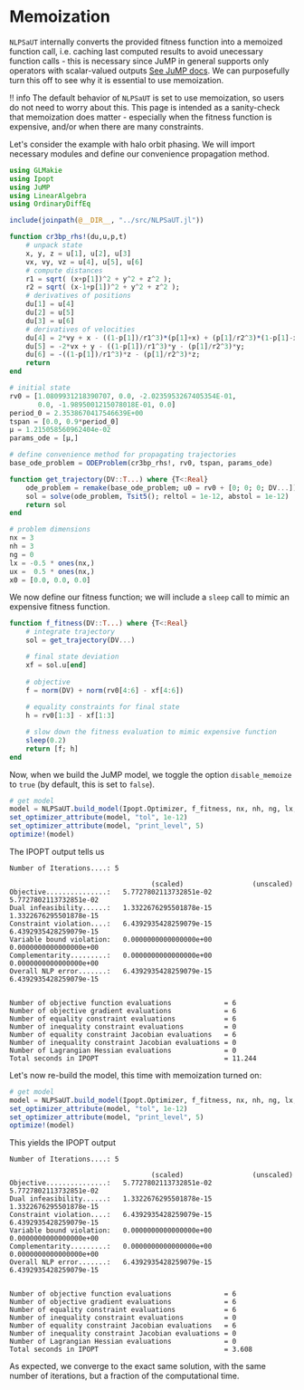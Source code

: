 # Memoization

`NLPSaUT` internally converts the provided fitness function into a memoized function call, i.e. caching last computed results to avoid unecessary function calls - this is necessary since JuMP in general supports only operators with scalar-valued outputs [See JuMP docs](https://jump.dev/JuMP.jl/stable/tutorials/nonlinear/tips_and_tricks/#Memoization). 
We can purposefully turn this off to see why it is essential to use memoization.

!! info 
    The default behavior of `NLPSaUT` is set to use memoization, so users do not need to worry about this. This page is intended as a sanity-check that memoization does matter - especially when the fitness function is expensive, and/or when there are many constraints.

Let's consider the example with halo orbit phasing. 
We will import necessary modules and define our convenience propagation method.

```julia
using GLMakie
using Ipopt
using JuMP
using LinearAlgebra
using OrdinaryDiffEq

include(joinpath(@__DIR__, "../src/NLPSaUT.jl"))

function cr3bp_rhs!(du,u,p,t)
    # unpack state
    x, y, z = u[1], u[2], u[3]
    vx, vy, vz = u[4], u[5], u[6]
    # compute distances
    r1 = sqrt( (x+p[1])^2 + y^2 + z^2 );
    r2 = sqrt( (x-1+p[1])^2 + y^2 + z^2 );
    # derivatives of positions
    du[1] = u[4]
    du[2] = u[5]
    du[3] = u[6]
    # derivatives of velocities
    du[4] = 2*vy + x - ((1-p[1])/r1^3)*(p[1]+x) + (p[1]/r2^3)*(1-p[1]-x);
    du[5] = -2*vx + y - ((1-p[1])/r1^3)*y - (p[1]/r2^3)*y;
    du[6] = -((1-p[1])/r1^3)*z - (p[1]/r2^3)*z;
    return
end

# initial state
rv0 = [1.0809931218390707, 0.0, -2.0235953267405354E-01,
       0.0, -1.9895001215078018E-01, 0.0]
period_0 = 2.3538670417546639E+00
tspan = [0.0, 0.9*period_0]
μ = 1.215058560962404e-02
params_ode = [μ,]

# define convenience method for propagating trajectories
base_ode_problem = ODEProblem(cr3bp_rhs!, rv0, tspan, params_ode)

function get_trajectory(DV::T...) where {T<:Real}
    ode_problem = remake(base_ode_problem; u0 = rv0 + [0; 0; 0; DV...])
    sol = solve(ode_problem, Tsit5(); reltol = 1e-12, abstol = 1e-12)
    return sol
end

# problem dimensions
nx = 3
nh = 3
ng = 0
lx = -0.5 * ones(nx,)
ux =  0.5 * ones(nx,)
x0 = [0.0, 0.0, 0.0]
```

We now define our fitness function; we will include a `sleep` call to mimic an expensive fitness function. 

```julia
function f_fitness(DV::T...) where {T<:Real}
    # integrate trajectory
    sol = get_trajectory(DV...)

    # final state deviation
    xf = sol.u[end]
    
	# objective
    f = norm(DV) + norm(rv0[4:6] - xf[4:6])
    
    # equality constraints for final state
    h = rv0[1:3] - xf[1:3]

    # slow down the fitness evaluation to mimic expensive function
    sleep(0.2)
    return [f; h]
end
```

Now, when we build the JuMP model, we toggle the option `disable_memoize` to `true` (by default, this is set to `false`). 

```julia
# get model
model = NLPSaUT.build_model(Ipopt.Optimizer, f_fitness, nx, nh, ng, lx, ux, x0; disable_memoize = false)
set_optimizer_attribute(model, "tol", 1e-12)
set_optimizer_attribute(model, "print_level", 5)
optimize!(model)
```

The IPOPT output tells us

```
Number of Iterations....: 5

                                   (scaled)                 (unscaled)
Objective...............:   5.7727802113732851e-02    5.7727802113732851e-02
Dual infeasibility......:   1.3322676295501878e-15    1.3322676295501878e-15
Constraint violation....:   6.4392935428259079e-15    6.4392935428259079e-15
Variable bound violation:   0.0000000000000000e+00    0.0000000000000000e+00
Complementarity.........:   0.0000000000000000e+00    0.0000000000000000e+00
Overall NLP error.......:   6.4392935428259079e-15    6.4392935428259079e-15


Number of objective function evaluations             = 6
Number of objective gradient evaluations             = 6
Number of equality constraint evaluations            = 6
Number of inequality constraint evaluations          = 0
Number of equality constraint Jacobian evaluations   = 6
Number of inequality constraint Jacobian evaluations = 0
Number of Lagrangian Hessian evaluations             = 0
Total seconds in IPOPT                               = 11.244
```

Let's now re-build the model, this time with memoization turned on:

```julia
# get model
model = NLPSaUT.build_model(Ipopt.Optimizer, f_fitness, nx, nh, ng, lx, ux, x0)    # equivalent to setting disable_memoize = true explicitly
set_optimizer_attribute(model, "tol", 1e-12)
set_optimizer_attribute(model, "print_level", 5)
optimize!(model)
```

This yields the IPOPT output

```
Number of Iterations....: 5

                                   (scaled)                 (unscaled)
Objective...............:   5.7727802113732851e-02    5.7727802113732851e-02
Dual infeasibility......:   1.3322676295501878e-15    1.3322676295501878e-15
Constraint violation....:   6.4392935428259079e-15    6.4392935428259079e-15
Variable bound violation:   0.0000000000000000e+00    0.0000000000000000e+00
Complementarity.........:   0.0000000000000000e+00    0.0000000000000000e+00
Overall NLP error.......:   6.4392935428259079e-15    6.4392935428259079e-15


Number of objective function evaluations             = 6
Number of objective gradient evaluations             = 6
Number of equality constraint evaluations            = 6
Number of inequality constraint evaluations          = 0
Number of equality constraint Jacobian evaluations   = 6
Number of inequality constraint Jacobian evaluations = 0
Number of Lagrangian Hessian evaluations             = 0
Total seconds in IPOPT                               = 3.608
```

As expected, we converge to the exact same solution, with the same number of iterations, but a fraction of the computational time. 